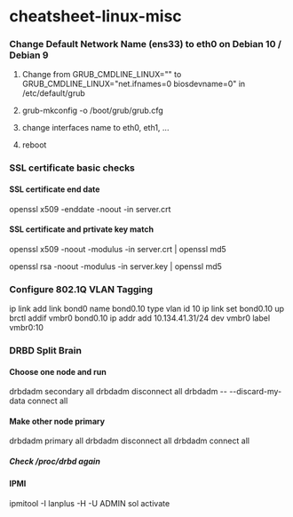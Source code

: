# cheatsheet-linux-misc
### Change Default Network Name (ens33) to eth0 on Debian 10 / Debian 9

1. Change from
GRUB_CMDLINE_LINUX=""
to
GRUB_CMDLINE_LINUX="net.ifnames=0 biosdevname=0"
in 
/etc/default/grub

2. grub-mkconfig -o /boot/grub/grub.cfg
3. change interfaces name to eth0, eth1, ...
4. reboot

### SSL certificate basic checks

#### SSL certificate end date
openssl x509 -enddate -noout -in server.crt
 
#### SSL certificate and prtivate key match
openssl x509 -noout -modulus -in server.crt | openssl md5

openssl rsa -noout -modulus -in server.key | openssl md5

### Configure 802.1Q VLAN Tagging
 ip link add link bond0 name bond0.10 type vlan id 10
 ip link set bond0.10 up
 brctl addif vmbr0 bond0.10
 ip addr add 10.134.41.31/24 dev vmbr0 label vmbr0:10

### DRBD Split Brain
#### Choose one node and run
 drbdadm secondary all
 drbdadm disconnect all
 drbdadm -- --discard-my-data connect all

#### Make other node primary
 drbdadm primary all
 drbdadm disconnect all
 drbdadm connect all

##### Check /proc/drbd again

#### IPMI
 ipmitool -I lanplus -H <ip> -U ADMIN sol activate
